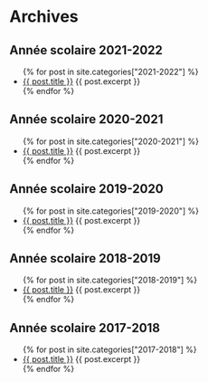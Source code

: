 # Archives

## Année scolaire 2021-2022

<ul  class="list-disc">
{% for post in site.categories["2021-2022"] %}
<li>
  <a href="{{ post.url }}">{{ post.title }}</a>
  {{ post.excerpt }}
</li>
{% endfor %}
</ul>

## Année scolaire 2020-2021

<ul  class="list-disc">
{% for post in site.categories["2020-2021"] %}
<li>
  <a href="{{ post.url }}">{{ post.title }}</a>
  {{ post.excerpt }}
</li>
{% endfor %}
</ul>

## Année scolaire 2019-2020

<ul  class="list-disc">
{% for post in site.categories["2019-2020"] %}
<li>
  <a href="{{ post.url }}">{{ post.title }}</a>
  {{ post.excerpt }}
</li>
{% endfor %}
</ul>

## Année scolaire 2018-2019

<ul class="list-disc">
{% for post in site.categories["2018-2019"] %}
<li>
  <a href="{{ post.url }}">{{ post.title }}</a>
  {{ post.excerpt }}
</li>
{% endfor %}
</ul>

## Année scolaire 2017-2018

<ul class="list-disc">
{% for post in site.categories["2017-2018"] %}
<li>
  <a href="{{ post.url }}">{{ post.title }}</a>
  {{ post.excerpt }}
</li>
{% endfor %}
</ul>
